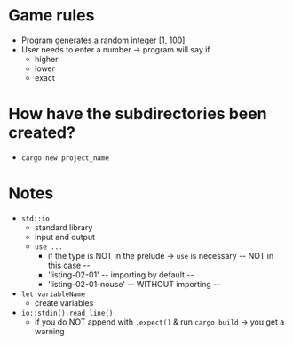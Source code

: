 # Game rules
* Program generates a random integer [1, 100]
* User needs to enter a number -> program will say if
  * higher
  * lower
  * exact

# How have the subdirectories been created?
* `cargo new project_name`

# Notes
* `std::io`
  * standard library
  * input and output
  * `use ...`
    * if the type is NOT in the prelude -> `use` is necessary -- NOT in this case --
    * 'listing-02-01' -- importing by default --
    * 'listing-02-01-nouse' -- WITHOUT importing --
* `let variableName`
  * create variables
* `io::stdin().read_line()`
  * if you do NOT append with `.expect()` & run `cargo build` -> you get a warning